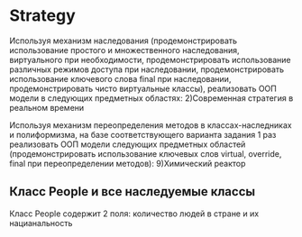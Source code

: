 # Strategy
Используя механизм наследования (продемонстрировать использование 
простого и множественного наследования, виртуального при 
необходимости, продемонстрировать использование различных режимов доступа при наследовании, 
продемонстрировать использование ключевого слова final при наследовании, продемонстрировать 
чисто виртуальные классы), реализовать ООП модели в следующих предметных областях:
2)Современная стратегия в реальном времени

Используя механизм переопределения методов в классах-наследниках и полиформизма, на базе 
соответствующего варианта задания 1 раз реализовать ООП модели следующих предметных 
областей (продемонстрировать использование ключевых слов virtual, override, final при 
переопределении методов):
9)Химический реактор

## Класс People и все наследуемые классы

Класс People содержит 2 поля: количество людей в стране и их нацианальность
